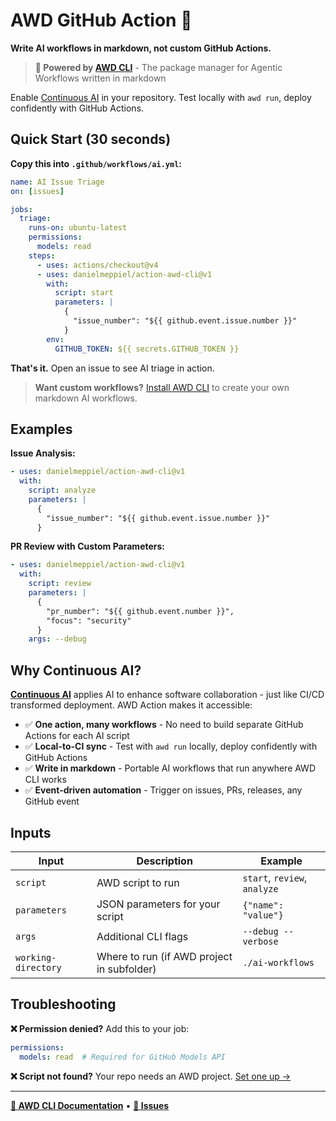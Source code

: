 # AWD GitHub Action 🚀
**Write AI workflows in markdown, not custom GitHub Actions.**

> **🔧 Powered by [AWD CLI](https://github.com/danielmeppiel/awd-cli)** - The package manager for Agentic Workflows written in markdown

Enable [Continuous AI](https://githubnext.com/projects/continuous-ai/) in your repository. Test locally with `awd run`, deploy confidently with GitHub Actions.

## Quick Start (30 seconds)

**Copy this into `.github/workflows/ai.yml`:**

```yaml
name: AI Issue Triage
on: [issues]

jobs:
  triage:
    runs-on: ubuntu-latest
    permissions:
      models: read
    steps:
      - uses: actions/checkout@v4
      - uses: danielmeppiel/action-awd-cli@v1
        with:
          script: start
          parameters: |
            {
              "issue_number": "${{ github.event.issue.number }}"
            }
        env:
          GITHUB_TOKEN: ${{ secrets.GITHUB_TOKEN }}
```

**That's it.** Open an issue to see AI triage in action.

> **Want custom workflows?** [Install AWD CLI](https://github.com/danielmeppiel/awd-cli) to create your own markdown AI workflows.

## Examples

**Issue Analysis:**
```yaml
- uses: danielmeppiel/action-awd-cli@v1
  with:
    script: analyze
    parameters: |
      {
        "issue_number": "${{ github.event.issue.number }}"
      }
```

**PR Review with Custom Parameters:**
```yaml
- uses: danielmeppiel/action-awd-cli@v1
  with:
    script: review
    parameters: |
      {
        "pr_number": "${{ github.event.number }}",
        "focus": "security"
      }
    args: --debug
```

## Why Continuous AI?

**[Continuous AI](https://githubnext.com/projects/continuous-ai/)** applies AI to enhance software collaboration - just like CI/CD transformed deployment. AWD Action makes it accessible:

- ✅ **One action, many workflows** - No need to build separate GitHub Actions for each AI script
- ✅ **Local-to-CI sync** - Test with `awd run` locally, deploy confidently with GitHub Actions
- ✅ **Write in markdown** - Portable AI workflows that run anywhere AWD CLI works
- ✅ **Event-driven automation** - Trigger on issues, PRs, releases, any GitHub event

## Inputs

| Input | Description | Example |
|-------|-------------|---------|
| `script` | AWD script to run | `start`, `review`, `analyze` |
| `parameters` | JSON parameters for your script | `{"name": "value"}` |
| `args` | Additional CLI flags | `--debug --verbose` |
| `working-directory` | Where to run (if AWD project in subfolder) | `./ai-workflows` |

## Troubleshooting

**❌ Permission denied?** Add this to your job:
```yaml
permissions:
  models: read  # Required for GitHub Models API
```

**❌ Script not found?** Your repo needs an AWD project. [Set one up →](https://github.com/danielmeppiel/awd-cli#quick-start-30-seconds)

---

**[📖 AWD CLI Documentation](https://github.com/danielmeppiel/awd-cli)** • **[🐛 Issues](https://github.com/danielmeppiel/action-awd-cli/issues)**
